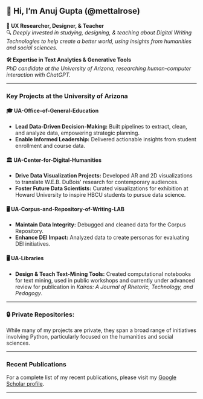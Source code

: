 ## 👋 **Hi, I’m Anuj Gupta** (@mettalrose)

**👀 UX Researcher, Designer, & Teacher**  
🔍 *Deeply invested in studying, designing, & teaching about Digital Writing Technologies to help create a better world, using insights from humanities and social sciences.*

**🛠️ Expertise in Text Analytics & Generative Tools**  
*PhD candidate at the University of Arizona, researching human-computer interaction with ChatGPT.*

---

### **Key Projects at the University of Arizona**

#### 🎓 **UA-Office-of-General-Education**
- **Lead Data-Driven Decision-Making:** Built pipelines to extract, clean, and analyze data, empowering strategic planning.
- **Enable Informed Leadership:** Delivered actionable insights from student enrollment and course data.

#### 🏛️ **UA-Center-for-Digital-Humanities**
- **Drive Data Visualization Projects:** Developed AR and 2D visualizations to translate W.E.B. DuBois' research for contemporary audiences.
- **Foster Future Data Scientists:** Curated visualizations for exhibition at Howard University to inspire HBCU students to pursue data science.

#### 🖥️ **UA-Corpus-and-Repository-of-Writing-LAB**
- **Maintain Data Integrity:** Debugged and cleaned data for the Corpus Repository.
- **Enhance DEI Impact:** Analyzed data to create personas for evaluating DEI initiatives.

#### 🖥️ **UA-Libraries**
- **Design & Teach Text-Mining Tools:** Created computational notebooks for text mining, used in public workshops and currently under advanced review for publication in *Kairos: A Journal of Rhetoric, Technology, and Pedagogy*.


---

### 🔒 **Private Repositories:**
While many of my projects are private, they span a broad range of initiatives involving Python, particularly focused on the humanities and social sciences.

---

### **Recent Publications**
For a complete list of my recent publications, please visit my [Google Scholar profile](https://scholar.google.com/citations?user=SwLKUW8AAAAJ&hl=en&oi=ao).

---
